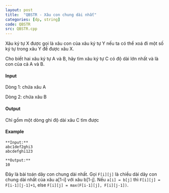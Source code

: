 ```yaml
---
layout: post
title:  "QBSTR - Xâu con chung dài nhất"
categories: [dp, string]
code: QBSTR
src: QBSTR.cpp
---
```




  


Xâu ký tự X được gọi là xâu con của xâu ký tự Y nếu ta có thể xoá đi một số ký tự trong xâu Y để được xâu X.

Cho biết hai xâu ký tự A và B, hãy tìm xâu ký tự C có độ dài lớn nhất và là con của cả A và B.

#### Input

Dòng 1: chứa xâu A

Dòng 2: chứa xâu B

#### Output

Chỉ gồm một dòng ghi độ dài xâu C tìm được

#### Example

```
**Input:**
abc1def2ghi3
abcdefghi123

**Output:**
10

```

<!--more-->



Đây là bài toán dãy con chung dài nhất. Gọi `F[i][j]` là chiều dài dãy con chung dài nhất của xâu a[1-i] với xâu b[1-j]. Nếu `a[i] = b[j]` thì `F[i][j] = F[i-1][j-1]+1`, else `F[i][j] = max(F[i-1][j], F[i][j-1])`.
